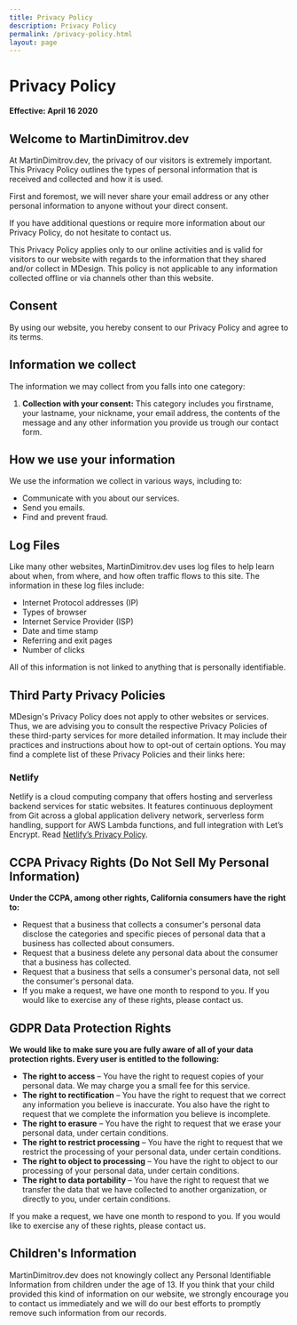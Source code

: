 ```yaml
---
title: Privacy Policy
description: Privacy Policy
permalink: /privacy-policy.html
layout: page
---
```


# Privacy Policy

**Effective: April 16 2020**

## Welcome to MartinDimitrov.dev

At MartinDimitrov.dev, the privacy of our visitors is extremely important. This Privacy Policy outlines the types of personal information that is received and collected and how it is used.

First and foremost, we will never share your email address or any other personal information to anyone without your direct consent.

If you have additional questions or require more information about our Privacy Policy, do not hesitate to contact us.

This Privacy Policy applies only to our online activities and is valid for visitors to our website with regards to the information that they shared and/or collect in MDesign. This policy is not applicable to any information collected offline or via channels other than this website.

## Consent

By using our website, you hereby consent to our Privacy Policy and agree to its terms.

## Information we collect

The information we may collect from you falls into one category:

1. **Collection with your consent:** This category includes you firstname, your lastname, your nickname, your email address, the contents of the message and any other information you provide us trough our contact form.

## How we use your information

We use the information we collect in various ways, including to:

* Communicate with you about our services.
* Send you emails.
* Find and prevent fraud.

## Log Files

Like many other websites, MartinDimitrov.dev uses log files to help learn about when, from where, and how often traffic flows to this site. The information in these log files include:

* Internet Protocol addresses (IP)
* Types of browser
* Internet Service Provider (ISP)
* Date and time stamp
* Referring and exit pages
* Number of clicks

All of this information is not linked to anything that is personally identifiable.

## Third Party Privacy Policies

MDesign's Privacy Policy does not apply to other websites or services. Thus, we are advising you to consult the respective Privacy Policies of these third-party services for more detailed information. It may include their practices and instructions about how to opt-out of certain options. You may find a complete list of these Privacy Policies and their links here:

### Netlify

Netlify is a cloud computing company that offers hosting and serverless backend services for static websites. It features continuous deployment from Git across a global application delivery network, serverless form handling, support for AWS Lambda functions, and full integration with Let’s Encrypt. Read [Netlify’s Privacy Policy](https://www.netlify.com/privacy/).

## CCPA Privacy Rights (Do Not Sell My Personal Information)

**Under the CCPA, among other rights, California consumers have the right to:**

* Request that a business that collects a consumer's personal data disclose the categories and specific pieces of personal data that a business has collected about consumers.
* Request that a business delete any personal data about the consumer that a business has collected.
* Request that a business that sells a consumer's personal data, not sell the consumer's personal data.
* If you make a request, we have one month to respond to you. If you would like to exercise any of these rights, please contact us.

## GDPR Data Protection Rights

**We would like to make sure you are fully aware of all of your data protection rights. Every user is entitled to the following:**

* **The right to access** – You have the right to request copies of your personal data. We may charge you a small fee for this service.
* **The right to rectification** – You have the right to request that we correct any information you believe is inaccurate. You also have the right to request that we complete the information you believe is incomplete.
* **The right to erasure** – You have the right to request that we erase your personal data, under certain conditions.
* **The right to restrict processing** – You have the right to request that we restrict the processing of your personal data, under certain conditions.
* **The right to object to processing** – You have the right to object to our processing of your personal data, under certain conditions.
* **The right to data portability** – You have the right to request that we transfer the data that we have collected to another organization, or directly to you, under certain conditions.

If you make a request, we have one month to respond to you. If you would like to exercise any of these rights, please contact us.

## Children's Information

MartinDimitrov.dev does not knowingly collect any Personal Identifiable Information from children under the age of 13. If you think that your child provided this kind of information on our website, we strongly encourage you to contact us immediately and we will do our best efforts to promptly remove such information from our records.
